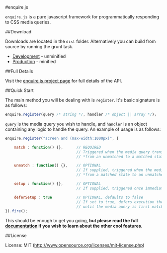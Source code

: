 #enquire.js

`enquire.js` is a pure javascript framework for programmatically responding to CSS media queries.

##Download

Downloads are located in the `dist` folder. Alternatively you can build from source by running the grunt task.
 
 * [Development](https://github.com/WickyNilliams/enquire.js/raw/master/dist/enquire.js) - unminified
 * [Production](https://github.com/WickyNilliams/enquire.js/raw/master/dist/enquire.min.js) - minified


##Full Details

Visit the [enquire.js project page](http://wickynilliams.github.com/enquire.js/) for full details of the API.

##Quick Start

The main method you will be dealing with is `register`. It's basic signature is as follows:

```javascript
enquire.register(query /* string */, handler /* object || array */);
```

`query` is the media query  you wish to handle, and `handler` is an object containing any logic to handle the query. An example of usage is as follows:

```javascript
enquire.register("screen and (max-width:1000px)", {

    match : function() {},      // REQUIRED
                                // Triggered when the media query transitions 
                                // *from an unmatched to a matched state*

    unmatch : function() {},    // OPTIONAL
                                // If supplied, triggered when the media query transitions 
                                // *from a matched state to an unmatched state*.

    setup : function() {},      // OPTIONAL
                                // If supplied, triggered once immediately upon registration of the handler

    deferSetup : true           // OPTIONAL, defaults to false
                                // If set to true, defers execution the setup function 
                                // until the media query is first matched. still triggered just once
}).fire();
```

This should be enough to get you going, **but please read the full [documentation](http://wickynilliams.github.com/enquire.js/) if you wish to learn about the other cool features**.

##License

License: MIT (http://www.opensource.org/licenses/mit-license.php)


